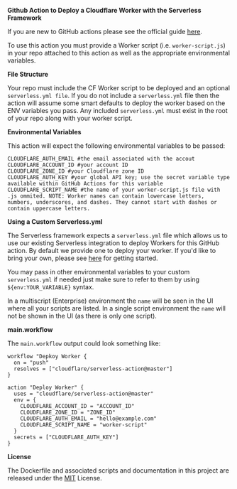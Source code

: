 <b> Github Action to Deploy a Cloudflare Worker with the Serverless Framework </b>

If you are new to GitHub actions please see the official guide [here](https://help.github.com/articles/creating-a-workflow-with-github-actions/).

To use this action you must provide a Worker script (i.e. `worker-script.js`) in your repo attached to this action as well as the appropriate environmental variables.

<b>File Structure</b>

Your repo must include the CF Worker script to be deployed and an optional `serverless.yml file`. If you do not include a `serverless.yml` file then the action will assume some smart defaults to deploy the worker based on the ENV variables you pass. Any included `serverless.yml` must exist in the root of your repo along with your worker script.

<b>Environmental Variables </b>

This action will expect the following environmental variables to be passed:

```
CLOUDFLARE_AUTH_EMAIL #the email associated with the accout
CLOUDFLARE_ACCOUNT_ID #your account ID
CLOUDFLARE_ZONE_ID #your Cloudflare zone ID
CLOUDFLARE_AUTH_KEY #your global API key; use the secret variable type available within GitHub Actions for this variable
CLOUDFLARE_SCRIPT_NAME #the name of your worker-script.js file with .js ommited. NOTE: Worker names can contain lowercase letters, numbers, underscores, and dashes. They cannot start with dashes or contain uppercase letters.
```
<b> Using a Custom Serverless.yml </b>

The Serverless framework expects a ```serverless.yml``` file which allows us to use our existing Serverless integration to deploy Workers for this GitHub action. By default we provide one to deploy your worker. If you'd like to bring your own, please see [here]( https://developers.cloudflare.com/workers/deploying-workers/serverless/) for getting started.
 
You may pass in other environmental variables to your custom ```serverless.yml``` if needed just make sure to refer to them by using ```${env:YOUR_VARIABLE}``` syntax.

In a multiscript (Enterprise) environment the ```name``` will be seen in the UI where all your scripts are listed. In a single script environment the ```name``` will not be shown in the UI (as there is only one script).

<b> main.workflow </b>

The ```main.workflow``` output could look something like:

```
workflow "Depkoy Worker {
  on = "push"
  resolves = ["cloudflare/serverless-action@master"]
}

action "Deploy Worker" {
  uses = "cloudflare/serverless-action@master"
  env = {
    CLOUDFLARE_ACCOUNT_ID = "ACCOUNT_ID"
    CLOUDFLARE_ZONE_ID = "ZONE_ID"
    CLOUDFLARE_AUTH_EMAIL = "hello@example.com"
    CLOUDFLARE_SCRIPT_NAME = "worker-script"
  }
  secrets = ["CLOUDFLARE_AUTH_KEY"]
}
```

<b>License</b>

The Dockerfile and associated scripts and documentation in this project are released under the [MIT](https://github.com/tombrightbill/serverless-action/blob/master/LICENSE) License.
